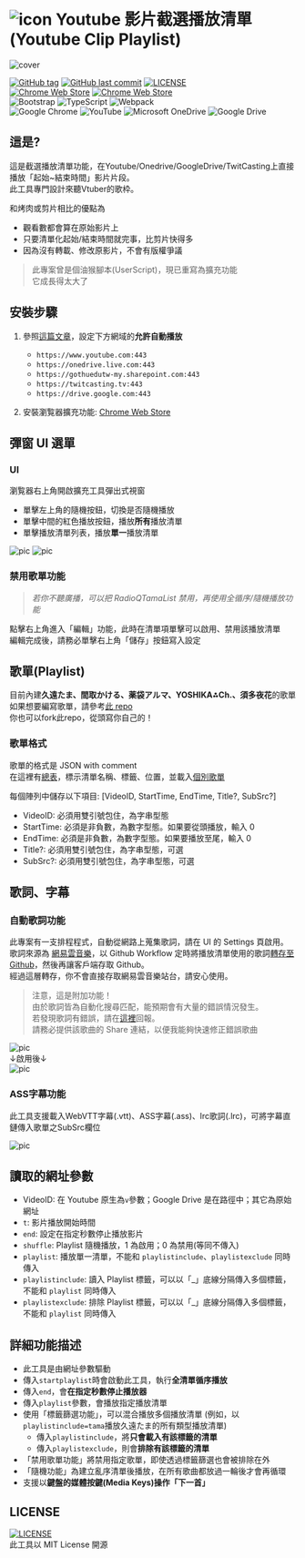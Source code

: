 ﻿# ![icon](pic/icon/icon48.png) Youtube 影片截選播放清單 (Youtube Clip Playlist)

![cover](pic/ChromeWebStore/cover.png)

[![GitHub tag](https://img.shields.io/github/tag/jim60105/YoutubeClipPlaylist?style=for-the-badge)](https://github.com/jim60105/YoutubeClipPlaylist/releases) [![GitHub last commit](https://img.shields.io/github/last-commit/jim60105/YoutubeClipPlaylist?style=for-the-badge)](https://github.com/jim60105/YoutubeClipPlaylists) [![LICENSE](https://img.shields.io/github/license/jim60105/YoutubeClipPlaylist?style=for-the-badge)](https://github.com/jim60105/YoutubeClipPlaylist/blob/master/LICENSE) \
[![Chrome Web Store](https://img.shields.io/chrome-web-store/v/kdlhjpdoaabhpolkaghkjklfcdfjapkh?style=for-the-badge)](https://chrome.google.com/webstore/detail/kdlhjpdoaabhpolkaghkjklfcdfjapkh) [![Chrome Web Store](https://img.shields.io/chrome-web-store/users/kdlhjpdoaabhpolkaghkjklfcdfjapkh?style=for-the-badge)](https://chrome.google.com/webstore/detail/kdlhjpdoaabhpolkaghkjklfcdfjapkh) \
![Bootstrap](https://img.shields.io/static/v1?style=for-the-badge&message=Bootstrap&color=7952B3&logo=Bootstrap&logoColor=FFFFFF&label=) ![TypeScript](https://img.shields.io/static/v1?style=for-the-badge&message=TypeScript&color=3178C6&logo=TypeScript&logoColor=FFFFFF&label=) ![Webpack](https://img.shields.io/static/v1?style=for-the-badge&message=Webpack&color=222222&logo=Webpack&logoColor=8DD6F9&label=) \
![Google Chrome](https://img.shields.io/static/v1?style=for-the-badge&message=Google+Chrome&color=4285F4&logo=Google+Chrome&logoColor=FFFFFF&label=) ![YouTube](https://img.shields.io/static/v1?style=for-the-badge&message=YouTube&color=FF0000&logo=YouTube&logoColor=FFFFFF&label=) ![Microsoft OneDrive](https://img.shields.io/static/v1?style=for-the-badge&message=Microsoft+OneDrive&color=0078D4&logo=Microsoft+OneDrive&logoColor=FFFFFF&label=) ![Google Drive](https://img.shields.io/static/v1?style=for-the-badge&message=Google+Drive&color=4285F4&logo=Google+Drive&logoColor=FFFFFF&label=)

## 這是?

這是截選播放清單功能，在Youtube/Onedrive/GoogleDrive/TwitCasting上直接播放「起始~結束時間」影片片段。\
此工具專門設計來聽Vtuber的歌枠。

和烤肉或剪片相比的優點為

- 觀看數都會算在原始影片上
- 只要清單化起始/結束時間就完事，比剪片快得多
- 因為沒有轉載、修改原影片，不會有版權爭議

> 此專案曾是個油猴腳本(UserScript)，現已重寫為擴充功能\
> 它成長得太大了

## 安裝步驟

1. 參照[這篇文章](https://blog.maki0419.com/2022/01/media-autoplay-on-browser.html)，設定下方網域的**允許自動播放**

    - `https://www.youtube.com:443`
    - `https://onedrive.live.com:443`
    - `https://gothuedutw-my.sharepoint.com:443`
    - `https://twitcasting.tv:443`
    - `https://drive.google.com:443`

1. 安裝瀏覧器擴充功能: [Chrome Web Store](https://chrome.google.com/webstore/detail/kdlhjpdoaabhpolkaghkjklfcdfjapkh)

## 彈窗 UI 選單

### UI

瀏覧器右上角開啟擴充工具彈出式視窗

- 單擊左上角的隨機按鈕，切換是否隨機播放
- 單擊中間的紅色播放按鈕，播放**所有**播放清單
- 單擊播放清單列表，播放**單一**播放清單

![pic](pic/ChromeWebStore/UI.png)
![pic](pic/ChromeWebStore/UI2.png)

### 禁用歌單功能

> _若你不聽廣播，可以把 RadioQTamaList 禁用，再使用全循序/隨機播放功能_

點擊右上角進入「編輯」功能，此時在清單項單擊可以啟用、禁用該播放清單 \
編輯完成後，請務必單擊右上角「儲存」按鈕寫入設定

## 歌單(Playlist)

目前內建**久遠たま、間取かける、薬袋アルマ、YOSHIKA⁂Ch.、須多夜花**的歌單\
如果想要編寫歌單，請參考[此 repo](https://github.com/jim60105/Playlists) \
你也可以fork此repo，從頭寫你自己的！

### 歌單格式

歌單的格式是 JSON with comment \
在這裡有[總表](https://github.com/jim60105/Playlists/blob/master/Playlists.jsonc)，標示清單名稱、標籤、位置，並載入[個別歌單](https://github.com/jim60105/Playlists/blob/master/QuonTama/QuonTamaSongList.jsonc)

每個陣列中儲存以下項目: [VideoID, StartTime, EndTime, Title?, SubSrc?]

- VideoID: 必須用雙引號包住，為字串型態
- StartTime: 必須是非負數，為數字型態。如果要從頭播放，輸入 0
- EndTime: 必須是非負數，為數字型態。如果要播放至尾，輸入 0
- Title?: 必須用雙引號包住，為字串型態，可選
- SubSrc?: 必須用雙引號包住，為字串型態，可選

## 歌詞、字幕

### 自動歌詞功能

此專案有一支排程程式，自動從網路上蒐集歌詞，請在 UI 的 Settings 頁啟用。\
歌詞來源為 [網易雲音樂](https://music.163.com/)，以 Github Workflow 定時將播放清單使用的歌詞[轉存至 Github](https://github.com/jim60105/Lyrics/tree/lyrics)，然後再讓客戶端存取 Github。\
經過這層轉存，你不會直接存取網易雲音樂站台，請安心使用。

>注意，這是附加功能！\
>由於歌詞皆為自動化搜尋匹配，能預期會有大量的錯誤情況發生。\
>若發現歌詞有錯誤，請在[這裡](https://github.com/jim60105/Lyrics/issues/new/choose)回報。\
>請務必提供該歌曲的 Share 連結，以便我能夠快速修正錯誤歌曲

![pic](pic/ChromeWebStore/lyric.png)\
↓啟用後↓\
![pic](pic/ChromeWebStore/play.png)

### ASS字幕功能

此工具支援載入WebVTT字幕(.vtt)、ASS字幕(.ass)、lrc歌詞(.lrc)，可將字幕直鏈傳入歌單之SubSrc欄位

![pic](pic/ChromeWebStore/Sub.png)

## 讀取的網址參數

- VideoID: 在 Youtube 原生為`v`參數；Google Drive 是在路徑中；其它為原始網址
- `t`: 影片播放開始時間
- `end`: 設定在指定秒數停止播放影片
- `shuffle`: Playlist 隨機播放，1 為啟用；0 為禁用(等同不傳入)
- `playlist`: 播放單一清單，不能和 `playlistinclude`、`playlistexclude` 同時傳入
- `playlistinclude`: 讀入 Playlist 標籤，可以以「\_」底線分隔傳入多個標籤，不能和 `playlist` 同時傳入
- `playlistexclude`: 排除 Playlist 標籤，可以以「\_」底線分隔傳入多個標籤，不能和 `playlist` 同時傳入

## 詳細功能描述

- 此工具是由網址參數驅動
- 傳入`startplaylist`時會啟動此工具，執行**全清單循序播放**
- 傳入`end`，會**在指定秒數停止播放器**
- 傳入`playlist`參數，會播放指定播放清單
- 使用「標籤篩選功能」，可以混合播放多個播放清單 (例如，以`playlistinclude=tama`播放久遠たま的所有類型播放清單)
  - 傳入`playlistinclude`，將**只會載入有該標籤的清單**
  - 傳入`playlistexclude`，則會**排除有該標籤的清單**
- 「禁用歌單功能」將禁用指定歌單，即使透過標籤篩選也會被排除在外
- 「隨機功能」為建立亂序清單後播放，在所有歌曲都放過一輪後才會再循環
- 支援以**鍵盤的媒體按鍵(Media Keys)操作「下一首」**
<!-- - **遮蔽「影片已暫停，要繼續觀賞嗎？」功能** -->

## LICENSE

[![LICENSE](https://img.shields.io/github/license/jim60105/YoutubeClipPlaylist?style=for-the-badge)](https://github.com/jim60105/YoutubeClipPlaylist/blob/master/LICENSE) \
此工具以 MIT License 開源
